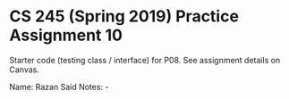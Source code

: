 # CS 245 (Spring 2019) Practice Assignment 10

Starter code (testing class / interface) for P08.
See assignment details on Canvas.

Name: Razan Said
Notes: -
